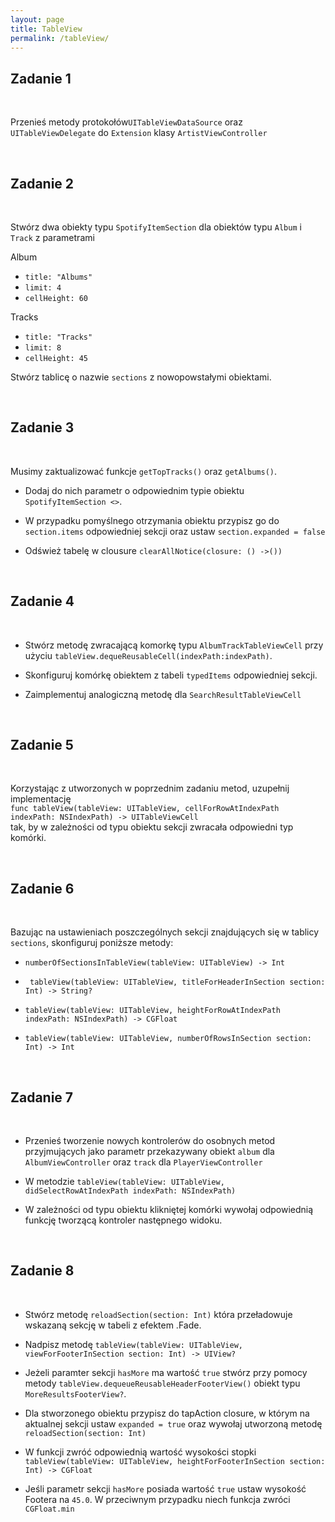 ```yaml
---
layout: page
title: TableView
permalink: /tableView/
---
```



Zadanie 1
----------

<br>

Przenieś metody protokołów```UITableViewDataSource``` oraz  ```UITableViewDelegate``` do ```Extension``` klasy ```ArtistViewController```

<br>


Zadanie 2
-----------

<br>


Stwórz dwa obiekty typu ```SpotifyItemSection``` dla obiektów typu ```Album``` i ```Track``` z parametrami

Album

* ```title: "Albums"```
* ```limit: 4```
* ```cellHeight: 60```

Tracks

* ```title: "Tracks"```
* ```limit: 8```
* ```cellHeight: 45```
                                                                                                  
Stwórz tablicę o nazwie ```sections``` z nowopowstałymi obiektami. 


<br>


Zadanie 3
-----------

<br>


Musimy zaktualizować funkcje  ```getTopTracks()``` oraz  ```getAlbums()```. 

* Dodaj do nich parametr o odpowiednim typie obiektu ```SpotifyItemSection <>```.

* W przypadku pomyślnego otrzymania obiektu przypisz go do ```section.items``` odpowiedniej sekcji oraz ustaw ```section.expanded = false```

* Odśwież tabelę w clousure  ```clearAllNotice(closure: () ->())```

<br>


Zadanie 4
-----------

<br>


* Stwórz metodę zwracającą komorkę typu  ```AlbumTrackTableViewCell``` przy użyciu ```tableView.dequeReusableCell(indexPath:indexPath)```. 

* Skonfiguruj komórkę obiektem  z tabeli ```typedItems``` odpowiedniej sekcji.

* Zaimplementuj analogiczną metodę dla  ```SearchResultTableViewCell```


<br>


Zadanie 5
-----------

<br>

Korzystając z utworzonych w poprzednim zadaniu metod, uzupełnij implementację
<br>
 ```func tableView(tableView: UITableView, cellForRowAtIndexPath indexPath: NSIndexPath) -> UITableViewCell ```
<br>
tak, by w zależności od typu obiektu sekcji zwracała odpowiedni typ komórki.


<br>


Zadanie 6
-----------

<br>

Bazując na ustawieniach poszczególnych sekcji znajdujących się w tablicy ```sections```, skonfiguruj poniższe metody:


*  ```numberOfSectionsInTableView(tableView: UITableView) -> Int```
 
* ``` tableView(tableView: UITableView, titleForHeaderInSection section: Int) -> String?```
 
*   ```tableView(tableView: UITableView, heightForRowAtIndexPath indexPath: NSIndexPath) -> CGFloat```
  
*   ```tableView(tableView: UITableView, numberOfRowsInSection section: Int) -> Int ```
 

<br>


Zadanie 7
-----------
 
<br>


* Przenieś tworzenie nowych  kontrolerów do osobnych metod przyjmujących jako parametr przekazywany obiekt  ```album```
dla  ```AlbumViewController``` oraz  ```track``` dla ```PlayerViewController```

* W metodzie
```tableView(tableView: UITableView, didSelectRowAtIndexPath indexPath: NSIndexPath)  ```
 
* W zależności od typu obiektu klikniętej komórki wywołaj odpowiednią  funkcję tworzącą kontroler następnego widoku.


<br>


Zadanie 8
-----------

<br>


* Stwórz metodę ```reloadSection(section: Int)``` która przeładowuje wskazaną sekcję w tabeli z efektem .Fade.

* Nadpisz metodę
 ```tableView(tableView: UITableView, viewForFooterInSection section: Int) -> UIView?```
 
* Jeżeli paramter sekcji ```hasMore``` ma wartość ```true``` stwórz przy pomocy metody ```tableView.dequeueReusableHeaderFooterView()``` obiekt typu  ```MoreResultsFooterView?```.


* Dla stworzonego obiektu przypisz do tapAction closure, w którym na aktualnej sekcji ustaw ```expanded = true``` oraz wywołaj utworzoną metodę ```reloadSection(section: Int)```


* W funkcji  zwróć odpowiednią wartość wysokości stopki ```tableView(tableView: UITableView, heightForFooterInSection section: Int) -> CGFloat ```

* Jeśli parametr sekcji ```hasMore``` posiada wartość ```true``` ustaw wysokość Footera na ```45.0```. W przeciwnym przypadku niech funkcja zwróci ```CGFloat.min```


